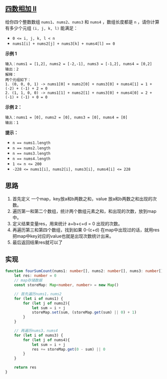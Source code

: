 ## [四数相加 II](https://leetcode.cn/problems/4sum-ii/)

给你四个整数数组 `nums1`、`nums2`、`nums3` 和 `nums4` ，数组长度都是 `n` ，请你计算有多少个元组 `(i, j, k, l)` 能满足：

- `0 <= i, j, k, l < n`
- `nums1[i] + nums2[j] + nums3[k] + nums4[l] == 0`

**示例 1**

```
输入：nums1 = [1,2], nums2 = [-2,-1], nums3 = [-1,2], nums4 = [0,2]
输出：2
解释：
两个元组如下：
1. (0, 0, 0, 1) -> nums1[0] + nums2[0] + nums3[0] + nums4[1] = 1 + (-2) + (-1) + 2 = 0
2. (1, 1, 0, 0) -> nums1[1] + nums2[1] + nums3[0] + nums4[0] = 2 + (-1) + (-1) + 0 = 0
```

**示例 2：**

```
输入：nums1 = [0], nums2 = [0], nums3 = [0], nums4 = [0]
输出：1
```

 **提示：**

- `n == nums1.length`
- `n == nums2.length`
- `n == nums3.length`
- `n == nums4.length`
- `1 <= n <= 200`
- `-228 <= nums1[i], nums2[i], nums3[i], nums4[i] <= 228`

## 思路

1. 首先定义 一个map，key放a和b两数之和，value 放a和b两数之和出现的次数。
2. 遍历第一和第二个数组，统计两个数组元素之和，和出现的次数，放到map中。
3. 定义结果变量res，用来统计 a+b+c+d = 0 出现的次数。
4. 再遍历第三和第四个数组，找到如果 0-(c+d) 在map中出现过的话，就用res把map中key对应的value也就是出现次数统计出来。
5. 最后返回结果res就可以了

## 实现

```typescript
function fourSumCount(nums1: number[], nums2: number[], nums3: number[], nums4: number[]): number {
    let res: number = 0
    // map存储数据
    const storeMap: Map<number, number> = new Map()

    // 首先遍历nums1，nums2
    for (let i of nums1) {
        for (let j of nums2){
            let sum = i + j
            storeMap.set(sum, (storeMap.get(sum) || 0) + 1)
        }
    }

    // 再遍历nums3，nums4
    for (let i of nums3) {
        for (let j of nums4){
            let sum = i + j
            res += storeMap.get(0 - sum) || 0
        }
    }

    return res
}
```

